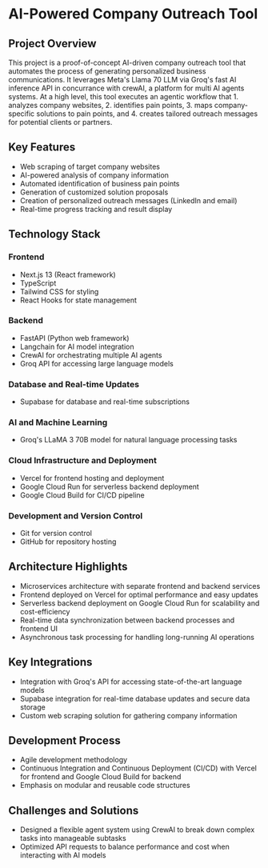 # AI-Powered Company Outreach Tool

## Project Overview
This project is a proof-of-concept AI-driven company outreach tool that automates the process of generating personalized business communications. It leverages Meta's Llama 70 LLM via Groq's fast AI inference API in concurrance with crewAI, a platform for multi AI agents systems. At a high level, this tool executes an agentic workflow that 1. analyzes company websites, 2. identifies pain points, 3. maps company-specific solutions to pain points, and 4. creates tailored outreach messages for potential clients or partners.

## Key Features
- Web scraping of target company websites
- AI-powered analysis of company information
- Automated identification of business pain points
- Generation of customized solution proposals
- Creation of personalized outreach messages (LinkedIn and email)
- Real-time progress tracking and result display

## Technology Stack

### Frontend
- Next.js 13 (React framework)
- TypeScript
- Tailwind CSS for styling
- React Hooks for state management

### Backend
- FastAPI (Python web framework)
- Langchain for AI model integration
- CrewAI for orchestrating multiple AI agents
- Groq API for accessing large language models

### Database and Real-time Updates
- Supabase for database and real-time subscriptions

### AI and Machine Learning
- Groq's LLaMA 3 70B model for natural language processing tasks

### Cloud Infrastructure and Deployment
- Vercel for frontend hosting and deployment
- Google Cloud Run for serverless backend deployment
- Google Cloud Build for CI/CD pipeline

### Development and Version Control
- Git for version control
- GitHub for repository hosting

## Architecture Highlights
- Microservices architecture with separate frontend and backend services
- Frontend deployed on Vercel for optimal performance and easy updates
- Serverless backend deployment on Google Cloud Run for scalability and cost-efficiency
- Real-time data synchronization between backend processes and frontend UI
- Asynchronous task processing for handling long-running AI operations

## Key Integrations
- Integration with Groq's API for accessing state-of-the-art language models
- Supabase integration for real-time database updates and secure data storage
- Custom web scraping solution for gathering company information

## Development Process
- Agile development methodology
- Continuous Integration and Continuous Deployment (CI/CD) with Vercel for frontend and Google Cloud Build for backend
- Emphasis on modular and reusable code structures

## Challenges and Solutions
- Designed a flexible agent system using CrewAI to break down complex tasks into manageable subtasks
- Optimized API requests to balance performance and cost when interacting with AI models
